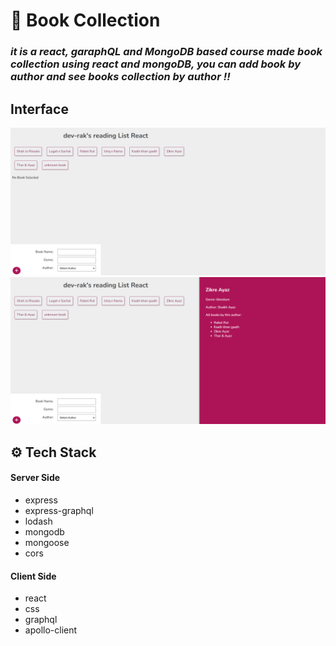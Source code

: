 # :closed_book: Book Collection

### _it is a react, garaphQL and MongoDB based course made book collection using react and mongoDB, you can add book by author and see books collection by author !!_

## Interface
<img src="img.png" />
<img src="img1.png" />

## ⚙️ Tech Stack
  #### Server Side
  - express
  - express-graphql
  - lodash
  - mongodb
  - mongoose
  - cors

  #### Client Side
  - react
  - css
  - graphql
  - apollo-client
